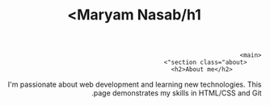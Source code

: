 <!DOCTYPE html>
<html lang="fa" dir="rtl">
<head>
    <meta charset="UTF-8">
    <meta name="viewport" content="width=device-width, initial-scale=1.0">
    <title>Maryam Nasab</title>
    <link rel="stylesheet" href="styles.css">
</head>
<body>
    <header class="header">
        <h1>Maryam Nasab/h1>
    </header>

    <main>
        <section class="about">
            <h2>About me</h2>
I'm passionate about web development and learning new technologies. This page demonstrates my skills in HTML/CSS and Git.       </section>

      
